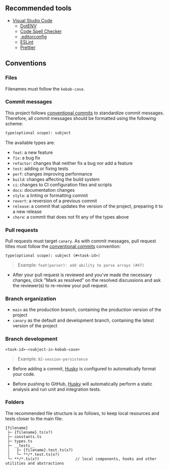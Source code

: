## Recommended tools

- [Visual Studio Code](https://code.visualstudio.com/)
  - [DotENV](https://marketplace.visualstudio.com/items?itemName=mikestead.dotenv)
  - [Code Spell Checker](https://marketplace.visualstudio.com/items?itemName=streetsidesoftware.code-spell-checker)
  - [.editorconfig](https://marketplace.visualstudio.com/items?itemName=EditorConfig.EditorConfig)
  - [ESLint](https://marketplace.visualstudio.com/items?itemName=dbaeumer.vscode-eslint)
  - [Prettier](https://marketplace.visualstudio.com/items?itemName=flowtype.flow-for-vscode)

## Conventions

### Files

Filenames must follow the `kebab-case`.

### Commit messages

This project follows [conventional commits](https://www.conventionalcommits.org/) to standardize commit messages.
Therefore, all commit messages should be formatted using the following scheme:

```txt
type(optional scope): subject
```

The available types are:

- `feat`: a new feature
- `fix`: a bug fix
- `refactor`: changes that neither fix a bug nor add a feature
- `test`: adding or fixing tests
- `perf`: changes improving performance
- `build`: changes affecting the build system
- `ci`: changes to CI configuration files and scripts
- `docs`: documentation changes
- `style`: a linting or formatting commit
- `revert`: a reversion of a previous commit
- `release`: a commit that updates the version of the project, preparing it to a new release
- `chore`: a commit that does not fit any of the types above

### Pull requests

Pull requests must target `canary`. As with commit messages, pull request titles must follow the [conventional commits](https://www.conventionalcommits.org/) convention:

`type(optional scope): subject (#<task-id>)`

> Example: `feat(parser): add ability to parse arrays (#47)`
> 
- After your pull request is reviewed and you've made the necessary changes, click "Mark as resolved" on the resolved
  discussions and ask the reviewer(s) to re-review your pull request.

### Branch organization

- `main` as the production branch, containing the production version of the project
- `canary` as the default and development branch, containing the latest version of the project

### Branch development

`<task-id>-<subject-in-kebab-case>`

> Example: `82-session-persistence`

- Before adding a commit, [Husky](https://typicode.github.io/husky/) is configured to automatically format your code.

- Before pushing to GitHub, [Husky](https://typicode.github.io/husky/) will automatically perform a static analysis and
  run unit and integration tests.

### Folders

The recommended file structure is as follows, to keep local resources and tests closer to the main file:

```
{filename}
 ├─ {filename}.ts(x?)
 ├─ constants.ts
 ├─ types.ts
 ├─ __tests__
 │   ├─ {filename}.test.ts(x?)
 │   └─ **/*.test.ts(x?)
 └─ **/*.ts(x?)                // local components, hooks and other utilities and abstractions
```
